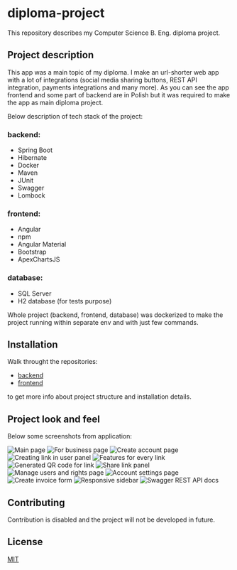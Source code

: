 # diploma-project
This repository describes my Computer Science B. Eng. diploma project. 

## Project description

This app was a main topic of my diploma. I make an url-shorter web app with a lot of integrations (social media sharing buttons, REST API integration, payments integrations and many more). As you can see the app frontend and some part of backend are in Polish but it was required to make the app as main diploma project. 

Below description of tech stack of the project: 

### backend: 

- Spring Boot
- Hibernate
- Docker
- Maven
- JUnit
- Swagger
- Lombock

### frontend: 

- Angular
- npm
- Angular Material
- Bootstrap
- ApexChartsJS

### database:

- SQL Server
- H2 database (for tests purpose)

Whole project (backend, frontend, database) was dockerized to make the project running within separate env and with just few commands.

## Installation

Walk throught the repositories: 

- [backend](https://github.com/tomaszkyc/my-link-shorter-api)
- [frontend](https://github.com/tomaszkyc/my-link-shorter-ui)

to get more info about project structure and installation details.

## Project look and feel

Below some screenshots from application:

![Main page](resources/images/1.png)
![For business page](resources/images/2.png)
![Create account page](resources/images/3.png)
![Creating link in user panel](resources/images/4.png)
![Features for every link](resources/images/5.png)
![Generated QR code for link](resources/images/6.png)
![Share link panel](resources/images/7.png)
![Manage users and rights page](resources/images/8.png)
![Account settings page](resources/images/9.png)
![Create invoice form](resources/images/10.png)
![Responsive sidebar](resources/images/11.png)
![Swagger REST API docs](resources/images/12.png)


## Contributing

Contribution is disabled and the project will not be developed in future.

## License
[MIT](https://choosealicense.com/licenses/mit/)